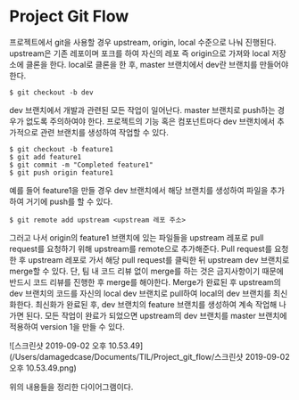 # Project Git Flow

프로젝트에서 git을 사용할 경우 upstream, origin, local 수준으로 나눠 진행된다. upstream은 기존 레포이며 포크를 하여 자신의 레포 즉 origin으로 가져와 local 저장소에 클론을 한다. local로 클론을 한 후, master 브랜치에서 dev란 브랜치를 만들어야 한다.

```
$ git checkout -b dev
```

dev 브랜치에서 개발과 관련된 모든 작업이 일어난다. master 브랜치로 push하는 경우가 없도록 주의하여야 한다. 프로젝트의 기능 혹은 컴포넌트마다 dev 브랜치에서 추가적으로 관련 브랜치를 생성하여 작업할 수 있다.

```
$ git checkout -b feature1
$ git add feature1
$ git commit -m "Completed feature1"
$ git push origin feature1
```

예를 들어 feature1을 만들 경우 dev 브랜치에서 해당 브랜치를 생성하여 파일을 추가하여 거기에 push를 할 수 있다.

```
$ git remote add upstream <upstream 레포 주소>
```

그러고 나서 origin의 feature1 브랜치에 있는 파일들을 upstream 레포로 pull request를 요청하기 위해 upstream를 remote으로 추가해준다. Pull request를 요청한 후 upstream 레포로 가서 해당 pull request를 클릭한 뒤 upstream dev 브랜치로 merge할 수 있다. 단, 팀 내 코드 리뷰 없이 merge를 하는 것은 금지사항이기 때문에 반드시 코드 리뷰를 진행한 후 merge를 해야한다. Merge가 완료된 후 upstream의 dev 브랜치의 코드를 자신의 local dev 브랜치로 pull하여 local의 dev 브랜치를 최신화한다. 최신화가 완료된 후, dev 브랜치의 feature 브랜치를 생성하여 계속 작업해 나가면 된다. 모든 작업이 완료가 되었으면 upstream의 dev 브랜치를 master 브랜치에 적용하여 version 1을 만들 수 있다.

![스크린샷 2019-09-02 오후 10.53.49](/Users/damagedcase/Documents/TIL/Project_git_flow/스크린샷 2019-09-02 오후 10.53.49.png)

위의 내용들을 정리한 다이어그램이다.